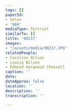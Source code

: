 ```yaml
---
tags: []
paperId:
- Velox
- '664'
mediaType: Portrait
similarTo: []
title: '00217'
images:
- "/assets/media/00217.JPG"
relatedPeople:
- Caroline Wilson
- Louisa Wilson
- Edmund Harpwood Chessell
caption: ''
date: 
dateApprox: false
location: ''
description: ''
transcription: ''

---
```

